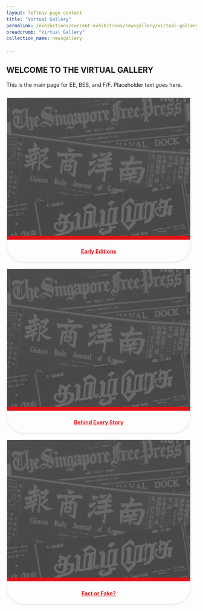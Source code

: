 ```yaml
---
layout: leftnav-page-content
title: "Virtual Gallery"
permalink: /exhibitions/current-exhibitions/newsgallery/virtual-gallery/
breadcrumb: "Virtual Gallery"
collection_name: newsgallery

---
```


<h2>WELCOME TO THE VIRTUAL GALLERY</h2>

<p style="padding-bottom: 10px;">This is the main page for EE, BES, and F/F. Placeholder text goes here.</p>

<div class="sgds-container" style="text-align: center;">
    <div class="row">
        <div class="col is-one-third" style="border: 2px solid #efefef; box-shadow: 0px 2px 3px #efefef; border-radius: 10%; margin-bottom: 15px; margin-right: 15px;">
            <div class="row">
                <img src="/images/event-images/newsgallery/TNG_placeholder.jpg" alt="Early Editions" style="border-bottom: 10px solid #E21216;">
            </div>
            <div class="row" style="display: inline-block; margin: auto;">
                <h4><a href="/exhibitions/current-exhibitions/newsgallery/virtual-gallery/early-editions/" style="color:#E21216;">Early Editions</a></h4>
            </div>            
        </div>
        <div class="col is-one-third" style="border: 2px solid #efefef; box-shadow: 0px 2px 3px #efefef; border-radius: 10%; margin-bottom: 15px; margin-right: 15px;">
            <div class="row">
                <img src="/images/event-images/newsgallery/TNG_placeholder.jpg" alt="Behind Every Story" style="border-bottom: 10px solid #E21216;">
            </div>
            <div class="row" style="display: inline-block; margin: auto;">
                <h4><a href="/exhibitions/current-exhibitions/newsgallery/virtual-gallery/behind-every-story/" style="color:#E21216;">Behind Every Story</a></h4>
            </div>            
        </div>
        <div class="col is-one-third" style="border: 2px solid #efefef; box-shadow: 0px 2px 3px #efefef; border-radius: 10%; margin-bottom: 15px; margin-right: 15px;">
            <div class="row">
                <img src="/images/event-images/newsgallery/TNG_placeholder.jpg" alt="Fact or Fake?" style="border-bottom: 10px solid #E21216;">
            </div>
            <div class="row" style="display: inline-block; margin: auto;">
                <h4><a href="/exhibitions/current-exhibitions/newsgallery/virtual-gallery/fact-or-fake/" style="color:#E21216;">Fact or Fake?</a></h4>
            </div>            
        </div>
    </div>
</div>



